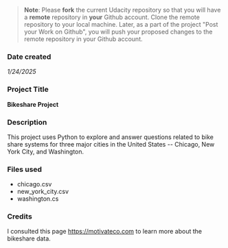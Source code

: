 >**Note**: Please **fork** the current Udacity repository so that you will have a **remote** repository in **your** Github account. Clone the remote repository to your local machine. Later, as a part of the project "Post your Work on Github", you will push your proposed changes to the remote repository in your Github account.

### Date created
_1/24/2025_

### Project Title
**Bikeshare Project**

### Description
This project uses Python to explore and answer questions related to bike share systems for three major cities in the United States -- Chicago, New York City, and Washington.

### Files used
* chicago.csv
* new_york_city.csv
* washington.cs


### Credits
I consulted this page https://motivateco.com to learn more about the bikeshare data.
